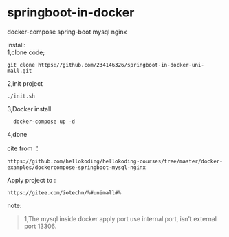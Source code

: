 # springboot-in-docker
 docker-compose spring-boot mysql nginx
 
 install:  
 1,clone code; 
```
git clone https://github.com/234146326/springboot-in-docker-uni-mall.git
```

 2,init project
 ```
./init.sh
```

 3,Docker install    
 ```
   docker-compose up -d 
```
 4,done   

 cite from ：
 ```
 https://github.com/hellokoding/hellokoding-courses/tree/master/docker-examples/dockercompose-springboot-mysql-nginx
```
 
 Apply project to :
 ```
https://gitee.com/iotechn/%#unimall#%
```
 

note: 
> 1,The mysql inside docker apply port use internal port, isn't external port 13306.
>
